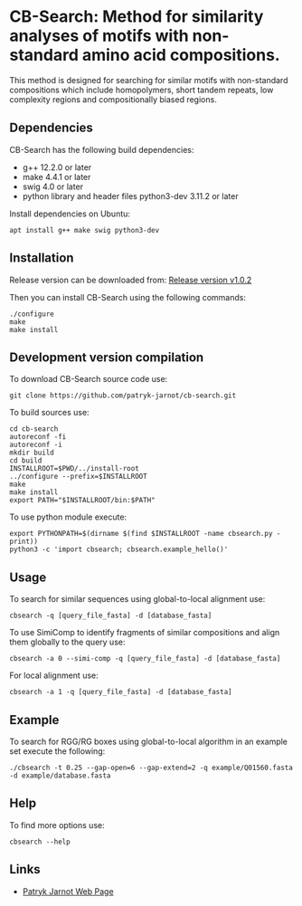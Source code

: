 # CB-Search: Method for similarity analyses of motifs with non-standard amino acid compositions.

This method is designed for searching for similar motifs with non-standard compositions which include homopolymers, short tandem repeats, low complexity regions and compositionally biased regions.

## Dependencies

CB-Search has the following build dependencies:
* g++ 12.2.0 or later
* make 4.4.1 or later
* swig 4.0 or later
* python library and header files python3-dev 3.11.2 or later

Install dependencies on Ubuntu:

```[bash]
apt install g++ make swig python3-dev
```

## Installation

Release version can be downloaded from:
[Release version v1.0.2](https://github.com/patryk-jarnot/cb-search/releases/download/v1.0.2/cbsearch-1.0.2.tar.gz)

Then you can install CB-Search using the following commands:

```[bash]
./configure
make
make install
```

## Development version compilation

To download CB-Search source code use:

```[bash]
git clone https://github.com/patryk-jarnot/cb-search.git
```

To build sources use:

```[bash]
cd cb-search
autoreconf -fi
autoreconf -i
mkdir build
cd build
INSTALLROOT=$PWD/../install-root
../configure --prefix=$INSTALLROOT
make
make install
export PATH="$INSTALLROOT/bin:$PATH"
```

To use python module execute:

```[bash]
export PYTHONPATH=$(dirname $(find $INSTALLROOT -name cbsearch.py -print))
python3 -c 'import cbsearch; cbsearch.example_hello()'
```

## Usage

To search for similar sequences using global-to-local alignment use:

```[bash]
cbsearch -q [query_file_fasta] -d [database_fasta]
```

To use SimiComp to identify fragments of similar compositions and align them globally to the query use:

```[bash]
cbsearch -a 0 --simi-comp -q [query_file_fasta] -d [database_fasta]
```

For local alignment use:

```[bash]
cbsearch -a 1 -q [query_file_fasta] -d [database_fasta]
```

## Example

To search for RGG/RG boxes using global-to-local algorithm in an example set execute the following:

```[bash]
./cbsearch -t 0.25 --gap-open=6 --gap-extend=2 -q example/Q01560.fasta -d example/database.fasta
```

## Help

To find more options use:

```[bash]
cbsearch --help
```

## Links
* [Patryk Jarnot Web Page](https://www.pjarnot.com)


